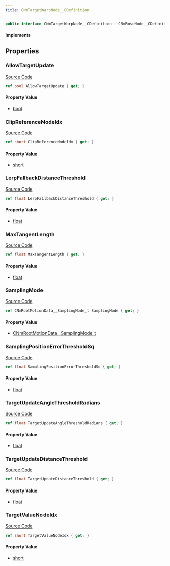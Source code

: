 ```yaml
---
title: CNmTargetWarpNode__CDefinition
---
```


```csharp
public interface CNmTargetWarpNode__CDefinition : CNmPoseNode__CDefinition, CNmGraphNode__CDefinition, ISchemaClass<CNmGraphNode__CDefinition>, ISchemaClass<CNmPoseNode__CDefinition>, ISchemaClass<CNmTargetWarpNode__CDefinition>, ISchemaField, ISchemaClass, INativeHandle
```

#### Implements

## Properties

### AllowTargetUpdate

[Source Code](https://github.com/swiftly-solution/swiftlys2/blob/beta/managed/src/SwiftlyS2.Generated/Schemas/Interfaces/CNmTargetWarpNode__CDefinition.cs#L22)

```csharp
ref bool AllowTargetUpdate { get; }
```

#### Property Value

- [bool](https://learn.microsoft.com/dotnet/api/system.boolean)

### ClipReferenceNodeIdx

[Source Code](https://github.com/swiftly-solution/swiftlys2/blob/beta/managed/src/SwiftlyS2.Generated/Schemas/Interfaces/CNmTargetWarpNode__CDefinition.cs#L16)

```csharp
ref short ClipReferenceNodeIdx { get; }
```

#### Property Value

- [short](https://learn.microsoft.com/dotnet/api/system.int16)

### LerpFallbackDistanceThreshold

[Source Code](https://github.com/swiftly-solution/swiftlys2/blob/beta/managed/src/SwiftlyS2.Generated/Schemas/Interfaces/CNmTargetWarpNode__CDefinition.cs#L28)

```csharp
ref float LerpFallbackDistanceThreshold { get; }
```

#### Property Value

- [float](https://learn.microsoft.com/dotnet/api/system.single)

### MaxTangentLength

[Source Code](https://github.com/swiftly-solution/swiftlys2/blob/beta/managed/src/SwiftlyS2.Generated/Schemas/Interfaces/CNmTargetWarpNode__CDefinition.cs#L26)

```csharp
ref float MaxTangentLength { get; }
```

#### Property Value

- [float](https://learn.microsoft.com/dotnet/api/system.single)

### SamplingMode

[Source Code](https://github.com/swiftly-solution/swiftlys2/blob/beta/managed/src/SwiftlyS2.Generated/Schemas/Interfaces/CNmTargetWarpNode__CDefinition.cs#L20)

```csharp
ref CNmRootMotionData__SamplingMode_t SamplingMode { get; }
```

#### Property Value

- [CNmRootMotionData__SamplingMode_t](/docs/api/shared/schemadefinitions/cnmrootmotiondata__samplingmode_t)

### SamplingPositionErrorThresholdSq

[Source Code](https://github.com/swiftly-solution/swiftlys2/blob/beta/managed/src/SwiftlyS2.Generated/Schemas/Interfaces/CNmTargetWarpNode__CDefinition.cs#L24)

```csharp
ref float SamplingPositionErrorThresholdSq { get; }
```

#### Property Value

- [float](https://learn.microsoft.com/dotnet/api/system.single)

### TargetUpdateAngleThresholdRadians

[Source Code](https://github.com/swiftly-solution/swiftlys2/blob/beta/managed/src/SwiftlyS2.Generated/Schemas/Interfaces/CNmTargetWarpNode__CDefinition.cs#L32)

```csharp
ref float TargetUpdateAngleThresholdRadians { get; }
```

#### Property Value

- [float](https://learn.microsoft.com/dotnet/api/system.single)

### TargetUpdateDistanceThreshold

[Source Code](https://github.com/swiftly-solution/swiftlys2/blob/beta/managed/src/SwiftlyS2.Generated/Schemas/Interfaces/CNmTargetWarpNode__CDefinition.cs#L30)

```csharp
ref float TargetUpdateDistanceThreshold { get; }
```

#### Property Value

- [float](https://learn.microsoft.com/dotnet/api/system.single)

### TargetValueNodeIdx

[Source Code](https://github.com/swiftly-solution/swiftlys2/blob/beta/managed/src/SwiftlyS2.Generated/Schemas/Interfaces/CNmTargetWarpNode__CDefinition.cs#L18)

```csharp
ref short TargetValueNodeIdx { get; }
```

#### Property Value

- [short](https://learn.microsoft.com/dotnet/api/system.int16)

